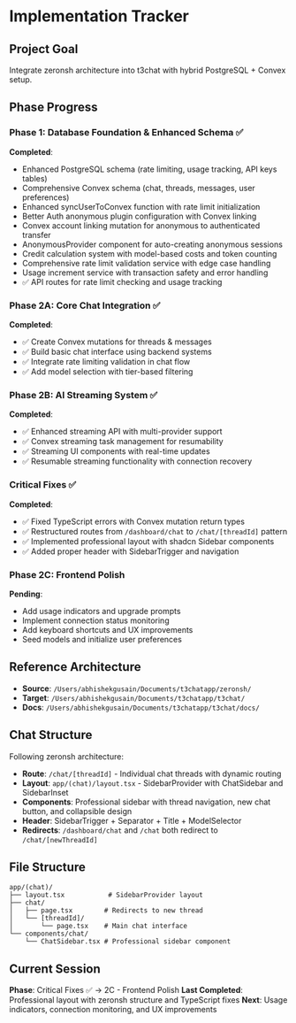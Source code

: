 # Implementation Tracker

## Project Goal
Integrate zeronsh architecture into t3chat with hybrid PostgreSQL + Convex setup.

## Phase Progress

### Phase 1: Database Foundation & Enhanced Schema ✅
**Completed**:
- Enhanced PostgreSQL schema (rate limiting, usage tracking, API keys tables)
- Comprehensive Convex schema (chat, threads, messages, user preferences)
- Enhanced syncUserToConvex function with rate limit initialization
- Better Auth anonymous plugin configuration with Convex linking
- Convex account linking mutation for anonymous to authenticated transfer
- AnonymousProvider component for auto-creating anonymous sessions
- Credit calculation system with model-based costs and token counting
- Comprehensive rate limit validation service with edge case handling
- Usage increment service with transaction safety and error handling
- ✅ API routes for rate limit checking and usage tracking

### Phase 2A: Core Chat Integration ✅
**Completed**:
- ✅ Create Convex mutations for threads & messages
- ✅ Build basic chat interface using backend systems  
- ✅ Integrate rate limiting validation in chat flow
- ✅ Add model selection with tier-based filtering

### Phase 2B: AI Streaming System ✅
**Completed**:
- ✅ Enhanced streaming API with multi-provider support
- ✅ Convex streaming task management for resumability  
- ✅ Streaming UI components with real-time updates
- ✅ Resumable streaming functionality with connection recovery

### Critical Fixes ✅
**Completed**:
- ✅ Fixed TypeScript errors with Convex mutation return types
- ✅ Restructured routes from `/dashboard/chat` to `/chat/[threadId]` pattern  
- ✅ Implemented professional layout with shadcn Sidebar components
- ✅ Added proper header with SidebarTrigger and navigation

### Phase 2C: Frontend Polish
**Pending**:
- Add usage indicators and upgrade prompts
- Implement connection status monitoring
- Add keyboard shortcuts and UX improvements
- Seed models and initialize user preferences

## Reference Architecture
- **Source**: `/Users/abhishekgusain/Documents/t3chatapp/zeronsh/`
- **Target**: `/Users/abhishekgusain/Documents/t3chatapp/t3chat/`
- **Docs**: `/Users/abhishekgusain/Documents/t3chatapp/t3chat/docs/`

## Chat Structure
Following zeronsh architecture:
- **Route**: `/chat/[threadId]` - Individual chat threads with dynamic routing
- **Layout**: `app/(chat)/layout.tsx` - SidebarProvider with ChatSidebar and SidebarInset
- **Components**: Professional sidebar with thread navigation, new chat button, and collapsible design
- **Header**: SidebarTrigger + Separator + Title + ModelSelector
- **Redirects**: `/dashboard/chat` and `/chat` both redirect to `/chat/[newThreadId]`

## File Structure
```
app/(chat)/
├── layout.tsx           # SidebarProvider layout
├── chat/
│   ├── page.tsx        # Redirects to new thread
│   └── [threadId]/
│       └── page.tsx    # Main chat interface
└── components/chat/
    └── ChatSidebar.tsx # Professional sidebar component
```

## Current Session
**Phase**: Critical Fixes ✅ → 2C - Frontend Polish
**Last Completed**: Professional layout with zeronsh structure and TypeScript fixes
**Next**: Usage indicators, connection monitoring, and UX improvements